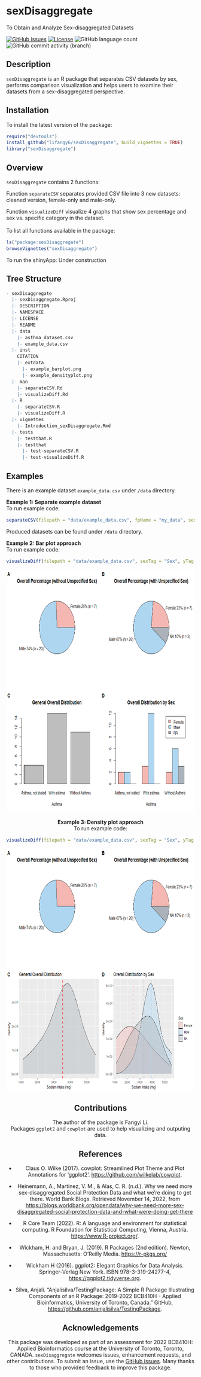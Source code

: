 
<!-- README.md is generated from README.Rmd. Please edit that file -->

# sexDisaggregate

To Obtain and Analyze Sex-disaggregated Datasets

<!-- badges: start -->
<!-- https://www.codefactor.io/repository/github/lifangy6/sexDisaggregate/issues -->

[![GitHub
issues](https://img.shields.io/github/issues/lifangy6/sexDisaggregate)](https://github.com/lifangy6/sexDisaggregate/issues)
[![License](https://img.shields.io/badge/license-MIT-green)](./LICENSE)
![GitHub language
count](https://img.shields.io/github/languages/count/lifangy6/sexDisaggregate)
![GitHub commit activity
(branch)](https://img.shields.io/github/commit-activity/y/lifangy6/sexDisaggregate/master)
<!-- https://shields.io/category/license --> <!-- badges: end -->

## Description

`sexDisaggregate` is an R package that separates CSV datasets by sex,
performs comparison visualization and helps users to examine their
datasets from a sex-disaggregated perspective.

## Installation

To install the latest version of the package:

``` r
require("devtools")
install_github("lifangy6/sexDisaggregate", build_vignettes = TRUE)
library("sexDisaggregate")
```

## Overview

`sexDisaggregate` contains 2 functions:

Function `separateCSV` separates provided CSV file into 3 new datasets:
cleaned version, female-only and male-only.

Function `visualizeDiff` visualize 4 graphs that show sex percentage and
sex vs. specific category in the dataset. <br> <br> To list all
functions available in the package:

``` r
ls("package:sexDisaggregate")
browseVignettes("sexDisaggregate")
```

To run the shinyApp: Under construction

## Tree Structure

``` r
- sexDisaggregate
  |- sexDisaggregate.Rproj
  |- DESCRIPTION
  |- NAMESPACE
  |- LICENSE
  |- README
  |- data
    |- asthma_dataset.csv
    |- example_data.csv
  |- inst
    CITATION
    |- extdata
      |- example_barplot.png
      |- example_densityplot.png
  |- man
    |- separateCSV.Rd
    |- visualizeDiff.Rd
  |- R
    |- separateCSV.R
    |- visualizeDiff.R
  |- vignettes
    |- Introduction_sexDisaggregate.Rmd
  |- tests
    |- testthat.R
    |- testthat
      |- test-separateCSV.R
      |- test-visualizeDiff.R
```

## Examples

There is an example dataset `example_data.csv` under `/data` directory.

**Example 1: Separate example dataset** <br> To run example code:

``` r
separateCSV(filepath = "data/example_data.csv", fpName = "my_data", sexTag = "Sex", femaleTag = "F", maleTag = "M")
```

Produced datasets can be found under `/data` directory.

**Example 2: Bar plot approach** <br> To run example code:

``` r
visualizeDiff(filepath = "data/example_data.csv", sexTag = "Sex", yTag = "Asthma", femaleTag = "F", maleTag = "M", visMethod = "bar")
```

<div style="text-align:center">

<img src="inst/extdata/example_barplot.png" alt="ShinyLinePlot" width="750" height="650"/>

**Example 3: Density plot approach** <br> To run example code:

``` r
visualizeDiff(filepath = "data/example_data.csv", sexTag = "Sex", yTag = "Sodium Intake (mg)", femaleTag = "F", maleTag = "M", visMethod = "density")
```

<div style="text-align:center">

<img src="inst/extdata/example_densityplot.png" alt="ShinyLinePlot" width="750" height="650"/>

## Contributions

The author of the package is Fangyi Li. <br> Packages `ggplot2` and
`cowplot` are used to help visualizing and outputing data.

## References

-   Claus O. Wilke (2017). cowplot: Streamlined Plot Theme and Plot
    Annotations for ‘ggplot2’. <https://github.com/wilkelab/cowplot>.

-   Heinemann, A., Martinez, V. M., & Alas, C. R. (n.d.). Why we need
    more sex-disaggregated Social Protection Data and what we’re doing
    to get there. World Bank Blogs. Retrieved November 14, 2022, from
    <https://blogs.worldbank.org/opendata/why-we-need-more-sex-disaggregated-social-protection-data-and-what-were-doing-get-there>

-   R Core Team (2022). R: A language and environment for statistical
    computing. R Foundation for Statistical Computing, Vienna, Austria.
    <https://www.R-project.org/>.

-   Wickham, H. and Bryan, J. (2019). R Packages (2nd edition). Newton,
    Massachusetts: O’Reilly Media. <https://r-pkgs.org/>

-   Wickham H (2016). ggplot2: Elegant Graphics for Data Analysis.
    Springer-Verlag New York. ISBN 978-3-319-24277-4,
    <https://ggplot2.tidyverse.org>.

-   Silva, Anjali. “Anjalisilva/TestingPackage: A Simple R Package
    Illustrating Components of an R Package: 2019-2022 BCB410H - Applied
    Bioinformatics, University of Toronto, Canada.” GitHub,
    <https://github.com/anjalisilva/TestingPackage>.

## Acknowledgements

This package was developed as part of an assessment for 2022 BCB410H:
Applied Bioinformatics course at the University of Toronto, Toronto,
CANADA. `sexDisaggregate` welcomes issues, enhancement requests, and
other contributions. To submit an issue, use the [GitHub
issues](https://github.com/lifangy6/sexDisaggregate/issues). Many thanks
to those who provided feedback to improve this package.
